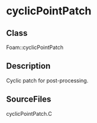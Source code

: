 # cyclicPointPatch 
## Class
Foam::cyclicPointPatch

## Description
Cyclic patch for post-processing.

## SourceFiles
cyclicPointPatch.C

